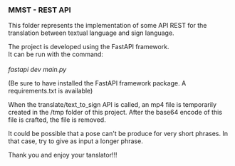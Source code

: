 <h3>MMST - REST API</h3>

This folder represents the implementation of some API REST for the translation between textual language and sign language.

The project is developed using the FastAPI framework. <br>
It can be run with the command:<br><br>
<i>fastapi dev main.py</i>

(Be sure to have installed the FastAPI framework package. A requirements.txt is available)

When the translate/text_to_sign API is called, an mp4 file is temporarily created in the /tmp folder of this project.
After the base64 encode of this file is crafted, the file is removed. 

It could be possible that a pose can't be produce for very short phrases. In that case, try to give as input a longer phrase. 

Thank you and enjoy your tanslator!!!
